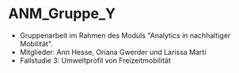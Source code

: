 # ANM_Gruppe_Y
- Gruppenarbeit im Rahmen des Moduls "Analytics in nachhaltiger Mobilität".
- Mitglieder: Ann Hesse, Oriana Gwerder und Larissa Marti
- Fallstudie 3: Umweltprofil von Freizeitmobilität
